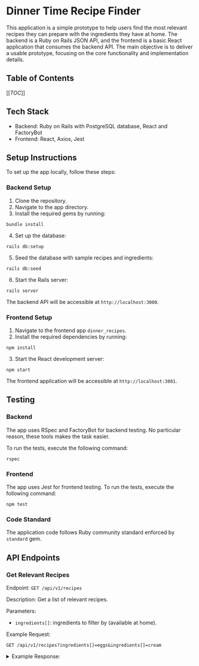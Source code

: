 # Dinner Time Recipe Finder

This application is a simple prototype to help users find the most relevant recipes they can prepare with the ingredients they have at home. The backend is a Ruby on Rails JSON API, and the frontend is a basic React application that consumes the backend API. The main objective is to deliver a usable prototype, focusing on the core functionality and implementation details.

## Table of Contents

[[_TOC_]]

## Tech Stack

- Backend: Ruby on Rails with PostgreSQL database, React and FactoryBot
- Frontend: React, Axios, Jest

## Setup Instructions

To set up the app locally, follow these steps:

### Backend Setup

1. Clone the repository.
2. Navigate to the app directory.
3. Install the required gems by running:
```
bundle install
```

4. Set up the database:
```
rails db:setup
```

5. Seed the database with sample recipes and ingredients:
```
rails db:seed
```

6. Start the Rails server:
```
rails server
```
The backend API will be accessible at `http://localhost:3000`.

### Frontend Setup

1. Navigate to the frontend app `dinner_recipes`.
2. Install the required dependencies by running:
```
npm install
```

3. Start the React development server:
```
npm start
```
The frontend application will be accessible at `http://localhost:3001`.

## Testing

### Backend

The app uses RSpec and FactoryBot for backend testing. No particular reason, these tools makes the task easier.

To run the tests, execute the following command:

```
rspec
```

### Frontend

The app uses Jest for frontend testing. To run the tests, execute the following command:

```
npm test
```

### Code Standard

The application code follows Ruby community standard enforced by `standard` gem.

## API Endpoints

### Get Relevant Recipes

Endpoint: `GET /api/v1/recipes`

Description: Get a list of relevant recipes.

Parameters:
- `ingredients[]`: ingredients to filter by (available at home).

Example Request:
```
GET /api/v1/recipes?ingredients[]=eggs&ingredients[]=cream
```

<details>
<summary>Example Response:</summary>

```
[
    {
        "id": 7123,
        "title": "Baileys \u00e0 la French Toast",
        "cook_time": 6,
        "prep_time": 5,
        "ratings": 4,
        "cuisine": "",
        "category": "Everyday Cooking",
        "author": "Baileys",
        "image": "https://imagesvc.meredithcorp.io/v3/mm/image?url=https%3A%2F%2Fimages.media-allrecipes.com%2Fuserphotos%2F5983211.jpg",
        "created_at": "2023-07-06T19:39:45.023Z",
        "updated_at": "2023-07-06T19:39:45.023Z",
        "ingredients": [
            {
                "id": 68463,
                "recipe_id": 7123,
                "name": "\u00bd ounce Baileys\u00ae Original Irish Cream",
                "created_at": "2023-07-06T19:39:45.026Z",
                "updated_at": "2023-07-06T19:39:45.026Z"
            },
            {
                "id": 68464,
                "recipe_id": 7123,
                "name": "4 ounces whipping cream",
                "created_at": "2023-07-06T19:39:45.026Z",
                "updated_at": "2023-07-06T19:39:45.026Z"
            },
            {
                "id": 68465,
                "recipe_id": 7123,
                "name": "2 tablespoons confectioners' sugar",
                "created_at": "2023-07-06T19:39:45.026Z",
                "updated_at": "2023-07-06T19:39:45.026Z"
            },
            {
                "id": 68466,
                "recipe_id": 7123,
                "name": "2 \u00bd ounces Baileys\u00ae Original Irish Cream",
                "created_at": "2023-07-06T19:39:45.026Z",
                "updated_at": "2023-07-06T19:39:45.026Z"
            },
            {
                "id": 68467,
                "recipe_id": 7123,
                "name": "2 \u00bd ounces whipping cream",
                "created_at": "2023-07-06T19:39:45.026Z",
                "updated_at": "2023-07-06T19:39:45.026Z"
            },
            {
                "id": 68468,
                "recipe_id": 7123,
                "name": "\u00bd teaspoon vanilla extract",
                "created_at": "2023-07-06T19:39:45.026Z",
                "updated_at": "2023-07-06T19:39:45.026Z"
            },
            {
                "id": 68469,
                "recipe_id": 7123,
                "name": "2 eggs",
                "created_at": "2023-07-06T19:39:45.026Z",
                "updated_at": "2023-07-06T19:39:45.026Z"
            },
            {
                "id": 68470,
                "recipe_id": 7123,
                "name": "2 thick slices bakery-style bread",
                "created_at": "2023-07-06T19:39:45.026Z",
                "updated_at": "2023-07-06T19:39:45.026Z"
            },
            {
                "id": 68471,
                "recipe_id": 7123,
                "name": "1 tablespoon butter",
                "created_at": "2023-07-06T19:39:45.026Z",
                "updated_at": "2023-07-06T19:39:45.026Z"
            },
            {
                "id": 68472,
                "recipe_id": 7123,
                "name": "3 \u00bd tablespoons dark chocolate chips, melted",
                "created_at": "2023-07-06T19:39:45.026Z",
                "updated_at": "2023-07-06T19:39:45.026Z"
            }
        ]
    },
    {
        "id": 2283,
        "title": "Cream Tart Number Cake",
        "cook_time": 10,
        "prep_time": 30,
        "ratings": 5,
        "cuisine": "",
        "category": "Dessert Tarts",
        "author": "Sandra Garth",
        "image": "https://imagesvc.meredithcorp.io/v3/mm/image?url=https%3A%2F%2Fimages.media-allrecipes.com%2Fuserphotos%2F6434357.jpg",
        "created_at": "2023-07-06T19:39:19.815Z",
        "updated_at": "2023-07-06T19:39:19.815Z",
        "ingredients": [
            {
                "id": 22238,
                "recipe_id": 2283,
                "name": "2 matching letter or number stencils",
                "created_at": "2023-07-06T19:39:19.818Z",
                "updated_at": "2023-07-06T19:39:19.818Z"
            },
            {
                "id": 22239,
                "recipe_id": 2283,
                "name": "\u00be cup softened butter",
                "created_at": "2023-07-06T19:39:19.818Z",
                "updated_at": "2023-07-06T19:39:19.818Z"
            },
            {
                "id": 22240,
                "recipe_id": 2283,
                "name": "\u00be cup white sugar",
                "created_at": "2023-07-06T19:39:19.818Z",
                "updated_at": "2023-07-06T19:39:19.818Z"
            },
            {
                "id": 22241,
                "recipe_id": 2283,
                "name": "2 eggs, slightly beaten",
                "created_at": "2023-07-06T19:39:19.818Z",
                "updated_at": "2023-07-06T19:39:19.818Z"
            },
            {
                "id": 22242,
                "recipe_id": 2283,
                "name": "2 teaspoons vanilla extract",
                "created_at": "2023-07-06T19:39:19.818Z",
                "updated_at": "2023-07-06T19:39:19.818Z"
            },
            {
                "id": 22243,
                "recipe_id": 2283,
                "name": "2 teaspoons cream cheese flavoring",
                "created_at": "2023-07-06T19:39:19.818Z",
                "updated_at": "2023-07-06T19:39:19.818Z"
            },
            {
                "id": 22244,
                "recipe_id": 2283,
                "name": "2 \u00bc cups all-purpose flour",
                "created_at": "2023-07-06T19:39:19.818Z",
                "updated_at": "2023-07-06T19:39:19.818Z"
            },
            {
                "id": 22245,
                "recipe_id": 2283,
                "name": "2 \u00bc teaspoons baking powder",
                "created_at": "2023-07-06T19:39:19.818Z",
                "updated_at": "2023-07-06T19:39:19.818Z"
            },
            {
                "id": 22246,
                "recipe_id": 2283,
                "name": "\u00bd teaspoon salt",
                "created_at": "2023-07-06T19:39:19.818Z",
                "updated_at": "2023-07-06T19:39:19.818Z"
            },
            {
                "id": 22247,
                "recipe_id": 2283,
                "name": "\u00bd teaspoon ground cinnamon",
                "created_at": "2023-07-06T19:39:19.818Z",
                "updated_at": "2023-07-06T19:39:19.818Z"
            },
            {
                "id": 22248,
                "recipe_id": 2283,
                "name": "1 (8 ounce) package cream cheese",
                "created_at": "2023-07-06T19:39:19.818Z",
                "updated_at": "2023-07-06T19:39:19.818Z"
            },
            {
                "id": 22249,
                "recipe_id": 2283,
                "name": "1 cup sifted confectioners' sugar",
                "created_at": "2023-07-06T19:39:19.818Z",
                "updated_at": "2023-07-06T19:39:19.818Z"
            },
            {
                "id": 22250,
                "recipe_id": 2283,
                "name": "1 cup heavy cream, chilled",
                "created_at": "2023-07-06T19:39:19.818Z",
                "updated_at": "2023-07-06T19:39:19.818Z"
            },
            {
                "id": 22251,
                "recipe_id": 2283,
                "name": "1 1/2 teaspoons cream cheese flavoring",
                "created_at": "2023-07-06T19:39:19.818Z",
                "updated_at": "2023-07-06T19:39:19.818Z"
            },
            {
                "id": 22252,
                "recipe_id": 2283,
                "name": "1 teaspoon vanilla extract",
                "created_at": "2023-07-06T19:39:19.818Z",
                "updated_at": "2023-07-06T19:39:19.818Z"
            },
            {
                "id": 22253,
                "recipe_id": 2283,
                "name": "12 blackberries, or to taste",
                "created_at": "2023-07-06T19:39:19.818Z",
                "updated_at": "2023-07-06T19:39:19.818Z"
            },
            {
                "id": 22254,
                "recipe_id": 2283,
                "name": "12 strawberries, or to taste",
                "created_at": "2023-07-06T19:39:19.818Z",
                "updated_at": "2023-07-06T19:39:19.818Z"
            },
            {
                "id": 22255,
                "recipe_id": 2283,
                "name": "12 yogurt-covered pretzels, or to taste",
                "created_at": "2023-07-06T19:39:19.818Z",
                "updated_at": "2023-07-06T19:39:19.818Z"
            },
            {
                "id": 22256,
                "recipe_id": 2283,
                "name": "small faux flowers",
                "created_at": "2023-07-06T19:39:19.818Z",
                "updated_at": "2023-07-06T19:39:19.818Z"
            }
        ]
    }
]
```

</details>
